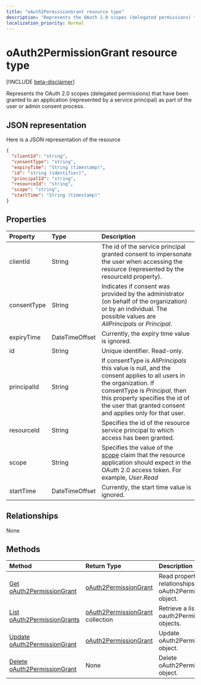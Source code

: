 ```yaml
---
title: "oAuth2PermissionGrant resource type"
description: "Represents the OAuth 2.0 scopes (delegated permissions) that have been granted to an application (represented by a service principal) as part of the user or admin consent process."
localization_priority: Normal
---
```


# oAuth2PermissionGrant resource type

[!INCLUDE [beta-disclaimer](../../includes/beta-disclaimer.md)]

Represents the OAuth 2.0 scopes (delegated permissions) that have been granted to an application (represented by a service principal) as part of the user or admin consent process.

## JSON representation

Here is a JSON representation of the resource

<!-- {
  "blockType": "resource",
  "optionalProperties": [

  ],
  "@odata.type": "microsoft.graph.oAuth2PermissionGrant"
}-->

```json
{
  "clientId": "string",
  "consentType": "string",
  "expiryTime": "String (timestamp)",
  "id": "string (identifier)",
  "principalId": "string",
  "resourceId": "string",
  "scope": "string",
  "startTime": "String (timestamp)"
}

```
## Properties
| Property	   | Type	|Description|
|:---------------|:--------|:----------|
|clientId|String| The id of the service principal granted consent to impersonate the user when accessing the resource (represented by the resourceId property). |
|consentType|String| Indicates if consent was provided by the administrator (on behalf of the organization) or by an individual. The possible values are *AllPrincipals* or *Principal*. |
|expiryTime|DateTimeOffset| Currently, the expiry time value is ignored. |
|id|String| Unique identifier. Read-only.|
|principalId|String| If consentType is *AllPrincipals* this value is null, and the consent applies to all users in the organization. If consentType is *Principal*, then this property specifies the id of the user that granted consent and applies only for that user. |
|resourceId|String| Specifies the id of the resource service principal to which access has been granted. |
|scope|String| Specifies the value of the [scope](/graph/permissions-reference) claim that the resource application should expect in the OAuth 2.0 access token. For example, *User.Read* |
|startTime|DateTimeOffset| Currently, the start time value is ignored. |

## Relationships
None


## Methods

| Method		   | Return Type	|Description|
|:---------------|:--------|:----------|
|[Get oAuth2PermissionGrant](../api/oauth2permissiongrant-get.md) | [oAuth2PermissionGrant](oauth2permissiongrant.md) |Read properties and relationships of oAuth2PermissionGrant object.|
|[List oAuth2PermissionGrants](../api/oauth2permissiongrant-list.md) | [oAuth2PermissionGrant](oauth2permissiongrant.md) collection | Retrieve a list of oauth2PermissionGrant objects. |
|[Update oAuth2PermissionGrant](../api/oauth2permissiongrant-update.md) | [oAuth2PermissionGrant](oauth2permissiongrant.md)	|Update oAuth2PermissionGrant object. |
|[Delete oAuth2PermissionGrant](../api/oauth2permissiongrant-delete.md) | None |Delete oAuth2PermissionGrant object. |

<!-- uuid: 8fcb5dbc-d5aa-4681-8e31-b001d5168d79
2015-10-25 14:57:30 UTC -->
<!--
{
  "type": "#page.annotation",
  "description": "oAuth2PermissionGrant resource",
  "keywords": "",
  "section": "documentation",
  "tocPath": "",
  "suppressions": []
}
-->
